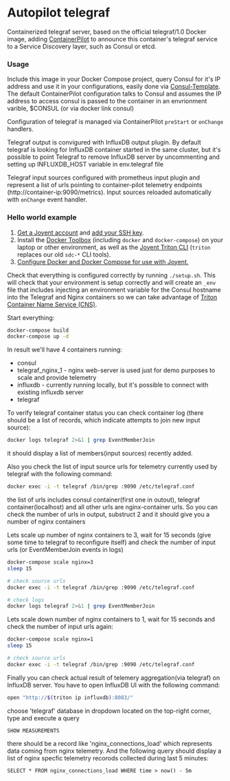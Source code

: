 # Autopilot telegraf
Containerized telegraf server, based on the official telegraf/1.0 Docker image, adding [ContainerPilot](https://www.joyent.com/containerpilot) to announce this container's telegraf service to a Service Discovery layer, such as Consul or etcd.

### Usage
Include this image in your Docker Compose project, query Consul for it's IP address and use it in your configurations, easily done via [Consul-Template](https://github.com/hashicorp/consul-template). The default ContainerPilot configuration talks to Consul and assumes the IP address to access consul is passed to the container in an envrionment varible, $CONSUL (or via docker link consul)

Configuration of telegraf is managed via ContainerPilot `preStart` or `onChange` handlers.

Telegraf output is convigured with InfluxDB output plugin. By default telegraf is looking for InfluxDB container started in the same cluster, but it's possible to point Telegraf to remove InfluxDB server by uncommenting and setting up INFLUXDB_HOST variable in env.telegraf file

Telegraf input sources configured with prometheus input plugin and represent a list of urls pointing to container-pilot telemetry endpoints (http://container-ip:9090/metrics). Input sources reloaded automatically with `onChange` event handler.

### Hello world example

1. [Get a Joyent account](https://my.joyent.com/landing/signup/) and [add your SSH key](https://docs.joyent.com/public-cloud/getting-started).
1. Install the [Docker Toolbox](https://docs.docker.com/installation/mac/) (including `docker` and `docker-compose`) on your laptop or other environment, as well as the [Joyent Triton CLI](https://www.joyent.com/blog/introducing-the-triton-command-line-tool) (`triton` replaces our old `sdc-*` CLI tools).
1. [Configure Docker and Docker Compose for use with Joyent.](https://docs.joyent.com/public-cloud/api-access/docker)

Check that everything is configured correctly by running `./setup.sh`. This will check that your environment is setup correctly and will create an `_env` file that includes injecting an environment variable for the Consul hostname into the Telegraf and Nginx containers so we can take advantage of [Triton Container Name Service (CNS)](https://www.joyent.com/blog/introducing-triton-container-name-service).

Start everything:

```bash
docker-compose build
docker-compose up -d
```
In result we'll have 4 containers running:
- consul 
- telegraf_nginx_1 - nginx web-server is used just for demo purposes to scale and provide telemetry
- influxdb - currently running locally, but it's possible to connect with existing influxdb server
- telegraf

To verify telegraf container status you can check container log (there should be a list of records, which indicate attempts to join new input source):
```bash
docker logs telegraf 2>&1 | grep EventMemberJoin
```
it should display a list of members(input sources) recently added.

Also you check the list of input source urls for telemetry currently used by telegraf with the following command:
```bash
docker exec -i -t telegraf /bin/grep :9090 /etc/telegraf.conf
```
the list of urls includes consul container(first one in outout), telegraf container(localhost) and all other urls are nginx-container urls.
So you can check the number of urls in output, substruct 2 and it should give you a number of nginx containers


Lets scale up number of nginx containers to 3, wait for 15 seconds (give some time to telegraf to reconfigure itself) and check the number of input urls (or EventMemberJoin events in logs)
```bash
docker-compose scale nginx=3
sleep 15

# check source urls
docker exec -i -t telegraf /bin/grep :9090 /etc/telegraf.conf

# check logs
docker logs telegraf 2>&1 | grep EventMemberJoin
```

Lets scale down number of nginx containers to 1, wait for 15 seconds and check the number of input urls again:
```bash
docker-compose scale nginx=1
sleep 15

# check source urls
docker exec -i -t telegraf /bin/grep :9090 /etc/telegraf.conf
```

Finally you can check actual result of telemery aggregation(via telegraf) on InfluxDB server.
You have to open InfluxDB UI with the following command:
```bash
open "http://$(triton ip influxdb):8083/"
```
choose 'telegraf' database in dropdown located on the top-right corner, type and execute a query
```
SHOW MEASUREMENTS
```
there should be a record like 'nginx_connections_load' which represents data coming from nginx telemetry.
And the following query should display a list of nginx specfic telemetry recorods collected during last 5 minutes:
```
SELECT * FROM nginx_connections_load WHERE time > now() - 5m
```
